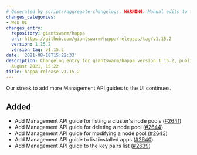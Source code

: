```yaml
---
# Generated by scripts/aggregate-changelogs. WARNING: Manual edits to this files will be overwritten.
changes_categories:
- Web UI
changes_entry:
  repository: giantswarm/happa
  url: https://github.com/giantswarm/happa/releases/tag/v1.15.2
  version: 1.15.2
  version_tag: v1.15.2
date: '2021-08-18T15:22:33'
description: Changelog entry for giantswarm/happa version 1.15.2, published on 18
  August 2021, 15:22
title: happa release v1.15.2
---
```


Our streak to add more Management API guides to the UI continues.

## Added

- Add Management API guide for listing a cluster's node pools ([#2641](https://github.com/giantswarm/happa/pull/2641))
- Add Management API guide for deleting a node pool ([#2644](https://github.com/giantswarm/happa/pull/2644))
- Add Management API guide for modifying a node pool ([#2643](https://github.com/giantswarm/happa/pull/2643))
- Add Management API guide to list installed apps ([#2640](https://github.com/giantswarm/happa/pull/2640))
- Add Management API guide to the key pairs list ([#2639](https://github.com/giantswarm/happa/pull/2639))


